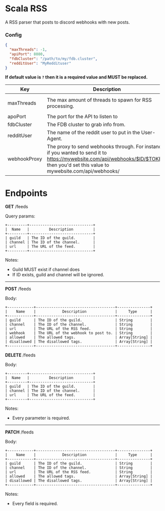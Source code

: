 # Scala RSS

A RSS parser that posts to discord webhooks with new posts.

### Config

```json
{
  "maxThreads": -1,
  "apiPort": 8080,
  "fdbCluster": "/path/to/my/fdb.cluster",
  "redditUser": "MyReddituser"
}
```
**If default value is `?` then it is a required value and MUST be replaced.**

|  Key |  Description  | Default Value |
| ------------ | ------------ | ------------ |
| maxThreads  | The max amount of threads to spawn for RSS processing.   | -1. Keep in mind this will be logically equal to `Runtime.getRuntime().availableProcessors() * 2` when left at -1 |
| apoPort   | The port for the API to listen to | 8080 |
| fdbCluster   | The FDB cluster to grab info from. | /etc/foundationdb/fdb.cluster |
| redditUser   | The name of the reddit user to put in the User-Agent. | ? |
| webhookProxy | The proxy to send webhooks through. For instance if you wanted to send it to https://mywebsite.com/api/webhooks/$ID/$TOKEN, then you'd set this value to mywebsite.com/api/webhooks/ | ?


# Endpoints

**GET** /feeds

Query params:
```
+---------+-----------------------------+
|  Name   |         Description         |
+---------+-----------------------------+
| guild   | The ID of the guild.        |
| channel | The ID of the channel.      |
| url     | The URL of the feed.        |
+---------+-----------------------------+
```

Notes:
- Guild MUST exist if channel does
- If ID exists, guild and channel will be ignored.

----------------

**POST** /feeds

Body:
```
+------------+------------------------------------+---------------+
|    Name    |            Description             |     Type      |
+------------+------------------------------------+---------------+
| guild      | The ID of the guild.               | String        |
| channel    | The ID of the channel.             | String        |
| url        | The URL of the RSS feed.           | String        |
| webhook    | The URL of the webhook to post to. | String        |
| allowed    | The allowed tags.                  | Array[String] |
| disallowed | The disallowed tags.               | Array[String] |
+------------+------------------------------------+---------------+
```

**DELETE** /feeds

Body:
```
+---------+-----------------------------+
|  Name   |         Description         |
+---------+-----------------------------+
| guild   | The ID of the guild.        |
| channel | The ID of the channel.      |
| url     | The URL of the feed.        |
+---------+-----------------------------+
```

Notes:

- Every parameter is required.

-------------------


**PATCH** /feeds

Body:
```
+------------+------------------------------------+---------------+
|    Name    |            Description             |     Type      |
+------------+------------------------------------+---------------+
| guild      | The ID of the guild.               | String        |
| channel    | The ID of the channel.             | String        |
| url        | The URL of the RSS feed.           | String        |
| allowed    | The allowed tags.                  | Array[String] |
| disallowed | The disallowed tags.               | Array[String] |
+------------+------------------------------------+---------------+
```

Notes:

- Every field is required.
